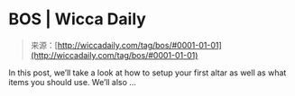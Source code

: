 <!--yml
category: 未分类
date: 2024-06-12 18:24:32
-->

# BOS | Wicca Daily

> 来源：[http://wiccadaily.com/tag/bos/#0001-01-01](http://wiccadaily.com/tag/bos/#0001-01-01)

In this post, we’ll take a look at how to setup your first altar as well as what items you should use. We’ll also …